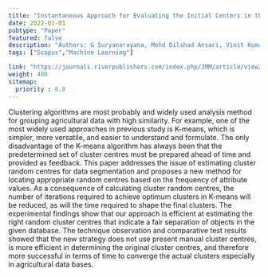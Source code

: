 ```yaml
---
title: "Instantaneous Approach for Evaluating the Initial Centers in the Agricultural Databases Using K-Means Clustering Algorithm"
date: 2022-01-01
pubtype: "Paper"
featured: false
description: "Authors: G Suryanarayana, Mohd Dilshad Ansari, Vinit Kumar Gunjan"
tags: ["Scopus","Machine Learning"]

link: "https://journals.riverpublishers.com/index.php/JMM/article/view/7005"
weight: 400
sitemap:
  priority : 0.8
---
```

Clustering algorithms are most probably and widely used analysis method for grouping agricultural data with high similarity. For example, one of the most widely used approaches in previous study is K-means, which is simpler, more versatile, and easier to understand and formulate. The only disadvantage of the K-means algorithm has always been that the predetermined set of cluster centres must be prepared ahead of time and provided as feedback. This paper addresses the issue of estimating cluster random centres for data segmentation and proposes a new method for locating appropriate random centres based on the frequency of attribute values. As a consequence of calculating cluster random centres, the number of iterations required to achieve optimum clusters in K-means will be reduced, as will the time required to shape the final clusters. The experimental findings show that our approach is efficient at estimating the right random cluster centres that indicate a fair separation of objects in the given database. The technique observation and comparative test results showed that the new strategy does not use present manual cluster centres, is more efficient in determining the original cluster centres, and therefore more successful in terms of time to converge the actual clusters especially in agricultural data bases.